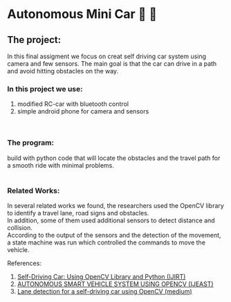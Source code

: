 # Autonomous Mini Car :car: :construction:
## The project:
In this final assigment we focus on creat self driving car system using camera and few sensors.
The main goal is that the car can drive in a path and avoid hitting obstacles on the way.
<br />
### In this project we use:
1. modified RC-car with bluetooth control
2. simple android phone for camera and sensors
<br />

### The program:
build with python code that will locate the obstacles and the travel path for a smooth ride with minimal problems.
<br />
<br />

### Related Works:
In several related works we found, the researchers used the OpenCV library to identify a travel lane, road signs and obstacles.<br />
In addition, some of them used additional sensors to detect distance and collision.<br />
According to the output of the sensors and the detection of the movement, a state machine was run which controlled the commands to move the vehicle.

References: 
1. [Self-Driving Car: Using OpenCV Library and Python (IJIRT)](https://ijirt.org/master/publishedpaper/IJIRT159204_PAPER.pdf) <br />
2. [AUTONOMOUS SMART VEHICLE SYSTEM USING OPENCV (IJEAST)](https://www.ijeast.com/papers/307-311,%20Tesma0702,IJEAST,%2017362.pdf) <br />
3. [Lane detection for a self-driving car using OpenCV (medium)](https://medium.com/analytics-vidhya/lane-detection-for-a-self-driving-car-using-opencv-e2aa95105b89)
